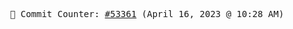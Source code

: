 <p align="center">
    <samp>
        📮 Commit Counter: <a href="https://github.com/Javascript-void0/Javascript-void0/commits/main">#53361</a> (April 16, 2023 @ 10:28 AM)
    </samp>
</p>